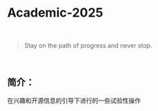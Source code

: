 # Academic-2025

<div align="center">
    <br>
</div>

>Stay on the path of progress and never stop.
<div align="center">
    <br>
</div>

## 简介：
在兴趣和开源信息的引导下进行的一些试验性操作
